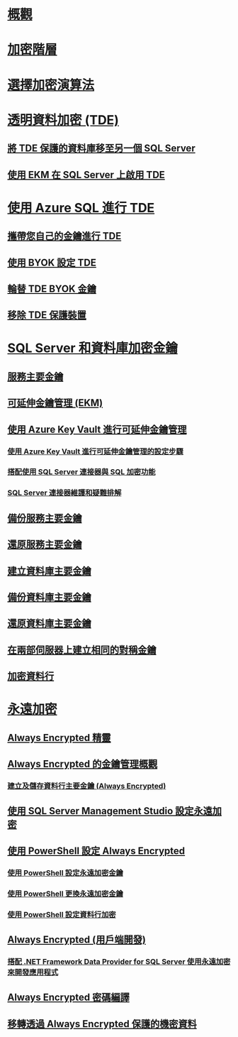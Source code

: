 # [概觀](sql-server-encryption.md)  
# [加密階層](encryption-hierarchy.md)  
# [選擇加密演算法](choose-an-encryption-algorithm.md)  
# [透明資料加密 (TDE)](transparent-data-encryption.md)  
## [將 TDE 保護的資料庫移至另一個 SQL Server](move-a-tde-protected-database-to-another-sql-server.md)  
## [使用 EKM 在 SQL Server 上啟用 TDE](enable-tde-on-sql-server-using-ekm.md)  
# [使用 Azure SQL 進行 TDE](transparent-data-encryption-azure-sql.md)  
## [攜帶您自己的金鑰進行 TDE](transparent-data-encryption-byok-azure-sql.md)
## [使用 BYOK 設定 TDE](transparent-data-encryption-byok-azure-sql-configure.md)
## [輪替 TDE BYOK 金鑰](transparent-data-encryption-byok-azure-sql-key-rotation.md)
## [移除 TDE 保護裝置](transparent-data-encryption-byok-azure-sql-remove-tde-protector.md)
# [SQL Server 和資料庫加密金鑰](sql-server-and-database-encryption-keys-database-engine.md)  
## [服務主要金鑰](service-master-key.md)  
## [可延伸金鑰管理 (EKM)](extensible-key-management-ekm.md)  
## [使用 Azure Key Vault 進行可延伸金鑰管理](extensible-key-management-using-azure-key-vault-sql-server.md)  
### [使用 Azure Key Vault 進行可延伸金鑰管理的設定步驟](setup-steps-for-extensible-key-management-using-the-azure-key-vault.md)  
### [搭配使用 SQL Server 連接器與 SQL 加密功能](use-sql-server-connector-with-sql-encryption-features.md)  
### [SQL Server 連接器維護和疑難排解](sql-server-connector-maintenance-troubleshooting.md)  
## [備份服務主要金鑰](back-up-the-service-master-key.md)  
## [還原服務主要金鑰](restore-the-service-master-key.md)  
## [建立資料庫主要金鑰](create-a-database-master-key.md)  
## [備份資料庫主要金鑰](back-up-a-database-master-key.md)  
## [還原資料庫主要金鑰](restore-a-database-master-key.md)  
## [在兩部伺服器上建立相同的對稱金鑰](create-identical-symmetric-keys-on-two-servers.md)  
## [加密資料行](encrypt-a-column-of-data.md)  
# [永遠加密](always-encrypted-database-engine.md)  
## [Always Encrypted 精靈](always-encrypted-wizard.md)  
## [Always Encrypted 的金鑰管理概觀](overview-of-key-management-for-always-encrypted.md)  
### [建立及儲存資料行主要金鑰 (Always Encrypted)](create-and-store-column-master-keys-always-encrypted.md)  
## [使用 SQL Server Management Studio 設定永遠加密](configure-always-encrypted-using-sql-server-management-studio.md)  
## [使用 PowerShell 設定 Always Encrypted](configure-always-encrypted-using-powershell.md)  
### [使用 PowerShell 設定永遠加密金鑰](configure-always-encrypted-keys-using-powershell.md)  
### [使用 PowerShell 更換永遠加密金鑰](rotate-always-encrypted-keys-using-powershell.md)  
### [使用 PowerShell 設定資料行加密](configure-column-encryption-using-powershell.md)  
## [Always Encrypted (用戶端開發)](always-encrypted-client-development.md)  
### [搭配 .NET Framework Data Provider for SQL Server 使用永遠加密來開發應用程式](develop-using-always-encrypted-with-net-framework-data-provider.md)  
## [Always Encrypted 密碼編譯](always-encrypted-cryptography.md)  
## [移轉透過 Always Encrypted 保護的機密資料](migrate-sensitive-data-protected-by-always-encrypted.md)  
